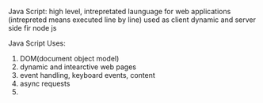 Java Script:
high level, intrepretated launguage for web applications (intrepreted means executed line by line)
used as client dynamic and server side fir node js

Java Script Uses:
1) DOM(document object model)
2) dynamic and intearctive web pages
3) event handling, keyboard events, content
4) async requests
5) 